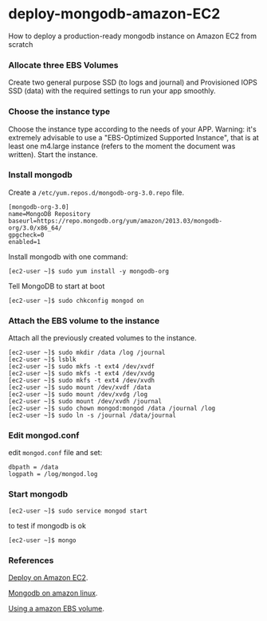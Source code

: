 # deploy-mongodb-amazon-EC2
How to deploy a production-ready mongodb instance on Amazon EC2 from scratch

### Allocate three EBS Volumes
Create two general purpose SSD (to logs and journal) and Provisioned IOPS SSD (data) with the required settings to run your app smoothly.

### Choose the instance type
Choose the instance type according to the needs of your APP. Warning: it's extremely advisable to use a "EBS-Optimized Supported Instance", that is at least one m4.large instance (refers to the moment the document was written). Start the instance.

### Install mongodb
Create a `/etc/yum.repos.d/mongodb-org-3.0.repo` file.
```
[mongodb-org-3.0]
name=MongoDB Repository
baseurl=https://repo.mongodb.org/yum/amazon/2013.03/mongodb-org/3.0/x86_64/
gpgcheck=0
enabled=1
```
Install mongodb with one command:
```
[ec2-user ~]$ sudo yum install -y mongodb-org
```
Tell MongoDB to start at boot
```
[ec2-user ~]$ sudo chkconfig mongod on
```
### Attach the EBS volume to the instance
Attach all the previously created volumes to the instance.

```
[ec2-user ~]$ sudo mkdir /data /log /journal
[ec2-user ~]$ lsblk
[ec2-user ~]$ sudo mkfs -t ext4 /dev/xvdf
[ec2-user ~]$ sudo mkfs -t ext4 /dev/xvdg
[ec2-user ~]$ sudo mkfs -t ext4 /dev/xvdh
[ec2-user ~]$ sudo mount /dev/xvdf /data
[ec2-user ~]$ sudo mount /dev/xvdg /log
[ec2-user ~]$ sudo mount /dev/xvdh /journal
[ec2-user ~]$ sudo chown mongod:mongod /data /journal /log
[ec2-user ~]$ sudo ln -s /journal /data/journal
```
### Edit mongod.conf
edit `mongod.conf` file and set:
```
dbpath = /data
logpath = /log/mongod.log
```
### Start mongodb
```
[ec2-user ~]$ sudo service mongod start
```
to test if mongodb is ok
```
[ec2-user ~]$ mongo
```

### References
[Deploy on Amazon EC2](https://docs.mongodb.com/ecosystem/platforms/amazon-ec2/).

[Mongodb on amazon linux](https://docs.mongodb.com/v3.0/tutorial/install-mongodb-on-amazon/).

[Using a amazon EBS volume](http://docs.aws.amazon.com/AWSEC2/latest/UserGuide/ebs-using-volumes.html).
